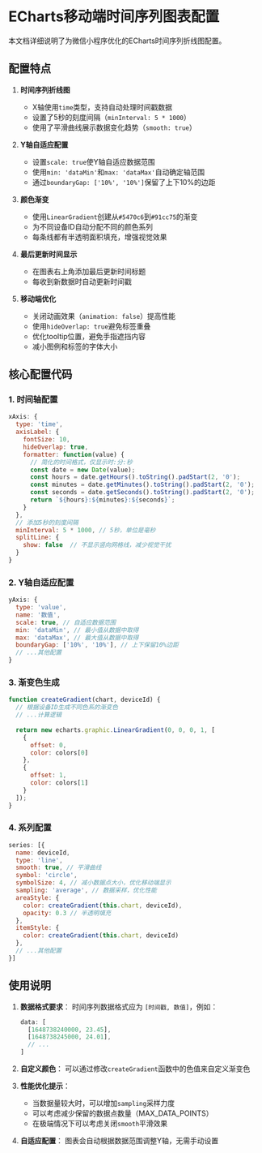 # ECharts移动端时间序列图表配置

本文档详细说明了为微信小程序优化的ECharts时间序列折线图配置。

## 配置特点

1. **时间序列折线图**
   - X轴使用`time`类型，支持自动处理时间戳数据
   - 设置了5秒的刻度间隔（`minInterval: 5 * 1000`）
   - 使用了平滑曲线展示数据变化趋势（`smooth: true`）

2. **Y轴自适应配置**
   - 设置`scale: true`使Y轴自适应数据范围
   - 使用`min: 'dataMin'`和`max: 'dataMax'`自动确定轴范围
   - 通过`boundaryGap: ['10%', '10%']`保留了上下10%的边距

3. **颜色渐变**
   - 使用`LinearGradient`创建从`#5470c6`到`#91cc75`的渐变
   - 为不同设备ID自动分配不同的颜色系列
   - 每条线都有半透明面积填充，增强视觉效果

4. **最后更新时间显示**
   - 在图表右上角添加最后更新时间标题
   - 每收到新数据时自动更新时间戳

5. **移动端优化**
   - 关闭动画效果（`animation: false`）提高性能
   - 使用`hideOverlap: true`避免标签重叠
   - 优化tooltip位置，避免手指遮挡内容
   - 减小图例和标签的字体大小

## 核心配置代码

### 1. 时间轴配置

```javascript
xAxis: {
  type: 'time',
  axisLabel: {
    fontSize: 10,
    hideOverlap: true,
    formatter: function(value) {
      // 简化的时间格式，仅显示时:分:秒
      const date = new Date(value);
      const hours = date.getHours().toString().padStart(2, '0');
      const minutes = date.getMinutes().toString().padStart(2, '0');
      const seconds = date.getSeconds().toString().padStart(2, '0');
      return `${hours}:${minutes}:${seconds}`;
    }
  },
  // 添加5秒的刻度间隔
  minInterval: 5 * 1000, // 5秒，单位是毫秒
  splitLine: {
    show: false  // 不显示竖向网格线，减少视觉干扰
  }
}
```

### 2. Y轴自适应配置

```javascript
yAxis: {
  type: 'value',
  name: '数值',
  scale: true, // 自适应数据范围
  min: 'dataMin', // 最小值从数据中取得
  max: 'dataMax', // 最大值从数据中取得
  boundaryGap: ['10%', '10%'], // 上下保留10%边距
  // ...其他配置
}
```

### 3. 渐变色生成

```javascript
function createGradient(chart, deviceId) {
  // 根据设备ID生成不同色系的渐变色
  // ...计算逻辑
  
  return new echarts.graphic.LinearGradient(0, 0, 0, 1, [
    {
      offset: 0,
      color: colors[0]
    },
    {
      offset: 1,
      color: colors[1]
    }
  ]);
}
```

### 4. 系列配置

```javascript
series: [{
  name: deviceId,
  type: 'line',
  smooth: true, // 平滑曲线
  symbol: 'circle',
  symbolSize: 4, // 减小数据点大小，优化移动端显示
  sampling: 'average', // 数据采样，优化性能
  areaStyle: {
    color: createGradient(this.chart, deviceId),
    opacity: 0.3 // 半透明填充
  },
  itemStyle: {
    color: createGradient(this.chart, deviceId)
  },
  // ...其他配置
}]
```

## 使用说明

1. **数据格式要求**：
   时间序列数据格式应为 `[时间戳, 数值]`，例如：
   ```javascript
   data: [
     [1648738240000, 23.45],
     [1648738245000, 24.01],
     // ...
   ]
   ```

2. **自定义颜色**：
   可以通过修改`createGradient`函数中的色值来自定义渐变色

3. **性能优化提示**：
   - 当数据量较大时，可以增加`sampling`采样力度
   - 可以考虑减少保留的数据点数量（MAX_DATA_POINTS）
   - 在极端情况下可以考虑关闭`smooth`平滑效果

4. **自适应配置**：
   图表会自动根据数据范围调整Y轴，无需手动设置 